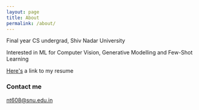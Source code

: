 ```yaml
---
layout: page
title: About
permalink: /about/
---
```


Final year CS undergrad, Shiv Nadar University

Interested in ML for Computer Vision, Generative Modelling and Few-Shot Learning

[Here's](images/ResumeNishanth.pdf) a link to my resume

### Contact me

[nt608@snu.edu.in](mailto:nt608@snu.edu.in)
